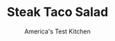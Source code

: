 ---
layout: ../../layouts/MarkdownPostLayout.astro
title: Steak Taco Salad
author: America's Test Kitchen
pubDate: 2023-03-15
description: "Restaurant taco salads often disappoint with dull flavors and tired ingredients. Could we create a brighter, livelier version that exploded with flavor?"
image_url: https://res.cloudinary.com/hksqkdlah/image/upload/ar_1:1,c_fill,dpr_2.0,f_auto,fl_lossy.progressive.strip_profile,g_faces:auto,q_auto:low,w_344/40178_sfs-steak-taco-salad-reshoot-14
tags: ["Main Courses","Beef","Salads","Cookbook Collection"]
calories: 2616
protein: 43
carbohydrates: 42
fats: 
fiber: 13
ingredients: ["1 , tomato, cored and chopped","2 tablespoons, finely chopped red onion","2 tablespoons, chopped fresh cilantro","2 teaspoons minced, jalapeno chile","1 1/2 teaspoons, lime juice","1/2 , ripe avocado","1/2 cup, buttermilk","2 tablespoons, chopped fresh cilantro","1 1/2 tablespoons, lime juice","1 , garlic clove, minced","1 teaspoon, salt","1/4 teaspoon, pepper","3/4 teaspoon, chili powder","1/2 teaspoon, ground cumin",", Salt and pepper","1 (1-pound), skirt steak, trimmed and cut crosswise into 4 equal pieces","1 tablespoon, vegetable oil","1 (15-ounce) can, pinto beans, rinsed","2 , romaine lettuce hearts (12 ounces), cut into 1-inch pieces","4 ounces, Monterey Jack cheeses, shredded (1 cup)",", Salt and pepper","1/2 , ripe avocado, cut into ½-inch pieces","1 cup Frito's, corn chips"]
serves: 4
time: "50 minutes"
instructions: ["FOR THE PICO DE GALLO: Combine all ingredients in bowl and set aside.","FOR THE DRESSING: Process all ingredients in blender until smooth, about 60 seconds.","FOR THE STEAK: Combine chili powder, cumin, ½ teaspoon salt, and ½ teaspoon pepper in bowl. Sprinkle steaks with spice mixture. Heat oil in 12-inch nonstick skillet over medium-high heat until just smoking. Cook steaks until well browned and meat registers 135 degrees (for medium), 2 to 4 minutes per side. Transfer steaks to carving board, tent with aluminum foil, and let rest for 5 minutes.","FOR THE SALAD: Toss beans, lettuce, and ½ cup Monterey Jack with dressing in large bowl. Season with salt and pepper to taste. Transfer to large serving platter. Slice steaks thin against grain. Layer avocado, pico de gallo, steak, and remaining ½ cup Monterey Jack on top of lettuce mixture. Scatter chips around salad. Serve."]
nutrition: ["1358 mg Potassium","546 mg Phosphorus","416 mg Calcium","5 mg Iron","120 mg Magnesium","1182 mg Sodium","9 mg Zinc","37 g Fat","8 mg Niacin (B3)","17 g Monounsaturated","3 g Polyunsaturated","19 mg Vitamin C","103 mg Cholesterol","13 g Saturated","13 g Fiber","215 µg Folate (food)","7 g Sugars","111 µg Vitamin K","378 g Water","42 g Carbs","215 µg Folate equivalent (total)","43 g Protein","2 mg Vitamin E","3 µg Vitamin B12","477 µg Vitamin A","654 kcal Energy","2616 calories"]
notes: "We cook the skirt steak to medium so that its less chewy than it would be at medium-rare. You can substitute 1 cup of store-bought pico de gallo for the homemade version if you prefer."
---